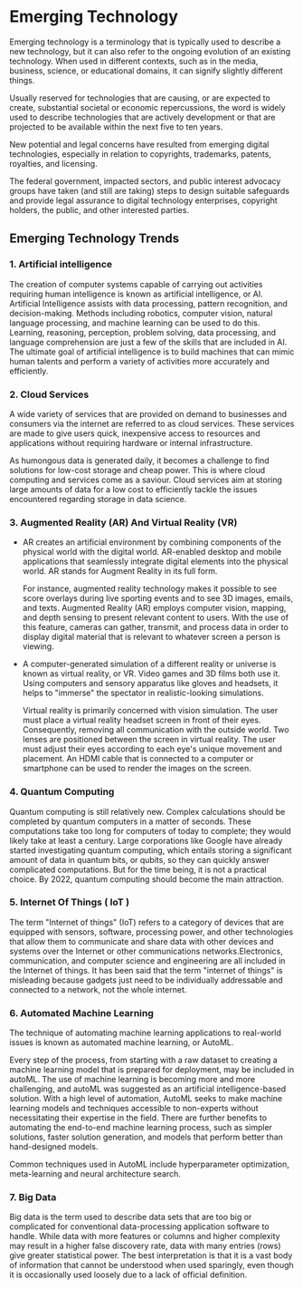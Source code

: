 # Emerging Technology

Emerging technology is a terminology that is typically used to describe a new technology, but it can also refer to the ongoing evolution of an existing technology. When used in different contexts, such as in the media, business, science, or educational domains, it can signify slightly different things. 

Usually reserved for technologies that are causing, or are expected to create, substantial societal or economic repercussions, the word is widely used to describe technologies that are actively development or that are projected to be available within the next five to ten years.

New potential and legal concerns have resulted from emerging digital technologies, especially in relation to copyrights, trademarks, patents, royalties, and licensing. 

The federal government, impacted sectors, and public interest advocacy groups have taken (and still are taking) steps to design suitable safeguards and provide legal assurance to digital technology enterprises, copyright holders, the public, and other interested parties.

## Emerging Technology Trends 

### 1. Artificial intelligence 
   The creation of computer systems capable of carrying out activities requiring human intelligence is known as artificial intelligence, or AI. Artificial Intelligence assists with data processing, pattern recognition, and decision-making. Methods including robotics, computer vision, natural language processing, and machine learning can be used to do this. Learning, reasoning, perception, problem solving, data processing, and language comprehension are just a few of the skills that are included in AI. The ultimate goal of artificial intelligence is to build machines that can mimic human talents and perform a variety of activities more accurately and efficiently.

  ### 2. Cloud Services 
  A wide variety of services that are provided on demand to businesses and consumers via the internet are referred to as cloud services. These services are made to give users quick, inexpensive access to resources and applications without requiring hardware or internal infrastructure.

   As humongous data is generated daily, it becomes a challenge to find solutions for low-cost storage and cheap power. 
  This is where cloud computing and services come as a saviour. 
   Cloud services aim at storing large amounts of data for a low cost to efficiently tackle the issues encountered regarding storage in data science.

   ### 3. Augmented Reality (AR) And Virtual Reality (VR)
   
  - AR creates an artificial environment by combining components of the physical world with the digital world. AR-enabled desktop and mobile applications that seamlessly integrate digital elements into the physical world. AR stands for Augment Reality in its full form.

      For instance, augmented reality technology makes it possible to see score overlays during live sporting events and to see 3D images, emails, and texts.
       Augmented Reality (AR) employs computer vision, mapping, and depth sensing to present relevant content to users. With the use of this feature, cameras can gather, transmit, and process data in order to display digital material that is relevant to whatever screen a person is viewing.

  - A computer-generated simulation of a different reality or universe is known as virtual reality, or VR. Video games and 3D films both use it. Using computers and sensory apparatus like gloves and headsets, it helps to "immerse" the spectator in realistic-looking simulations.

       Virtual reality is primarily concerned with vision simulation. The user must place a virtual reality headset screen in front of their eyes. Consequently, removing all communication with the outside world. Two lenses are positioned between the screen in virtual reality. The user must adjust their eyes according to each eye's unique movement and placement. An HDMI cable that is connected to a computer or smartphone can be used to render the images on the screen.

  ### 4. Quantum Computing 
 
  Quantum computing is still relatively new. Complex calculations should be completed by quantum computers in a matter of seconds. 
 These computations take too long for computers of today to complete; they would likely take at least a century.
 Large corporations like Google have already started investigating quantum computing, which entails storing a significant amount of data in quantum bits, or qubits, so they can quickly answer complicated computations.
 But for the time being, it is not a practical choice. By 2022, quantum computing should become the main attraction.

### 5. Internet Of Things ( IoT )

The term "Internet of things" (IoT) refers to a category of devices that are equipped with sensors, software, processing power, and other technologies that allow them to communicate and share data with other devices and systems over the Internet or other communications networks.Electronics, communication, and computer science and engineering are all included in the Internet of things. It has been said that the term "internet of things" is misleading because gadgets just need to be individually addressable and connected to a network, not the whole internet.

### 6. Automated Machine Learning
The technique of automating machine learning applications to real-world issues is known as automated machine learning, or AutoML.

Every step of the process, from starting with a raw dataset to creating a machine learning model that is prepared for deployment, may be included in autoML. The use of machine learning is becoming more and more challenging, and autoML was suggested as an artificial intelligence-based solution. With a high level of automation, AutoML seeks to make machine learning models and techniques accessible to non-experts without necessitating their expertise in the field. There are further benefits to automating the end-to-end machine learning process, such as simpler solutions, faster solution generation, and models that perform better than hand-designed models.


Common techniques used in AutoML include hyperparameter optimization, meta-learning and neural architecture search.

### 7. Big Data 

Big data is the term used to describe data sets that are too big or complicated for conventional data-processing application software to handle. While data with more features or columns and higher complexity may result in a higher false discovery rate, data with many entries (rows) give greater statistical power. The best interpretation is that it is a vast body of information that cannot be understood when used sparingly, even though it is occasionally used loosely due to a lack of official definition.

